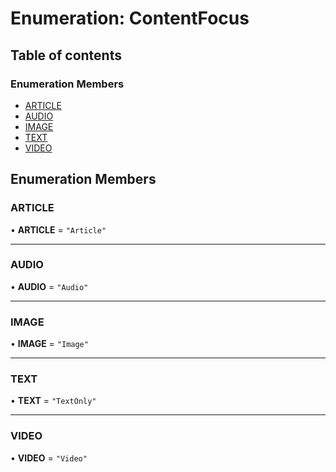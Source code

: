 # Enumeration: ContentFocus

## Table of contents

### Enumeration Members

- [ARTICLE](ContentFocus.md#article)
- [AUDIO](ContentFocus.md#audio)
- [IMAGE](ContentFocus.md#image)
- [TEXT](ContentFocus.md#text)
- [VIDEO](ContentFocus.md#video)

## Enumeration Members

### ARTICLE

• **ARTICLE** = ``"Article"``

___

### AUDIO

• **AUDIO** = ``"Audio"``

___

### IMAGE

• **IMAGE** = ``"Image"``

___

### TEXT

• **TEXT** = ``"TextOnly"``

___

### VIDEO

• **VIDEO** = ``"Video"``
